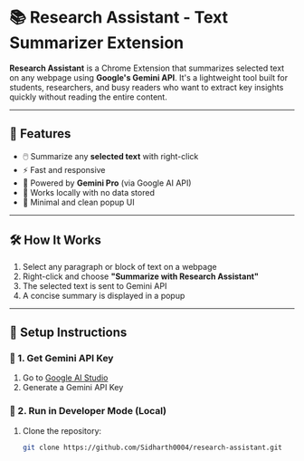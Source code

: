# 📚 Research Assistant - Text Summarizer Extension

**Research Assistant** is a Chrome Extension that summarizes selected text on any webpage using **Google's Gemini API**. It's a lightweight tool built for students, researchers, and busy readers who want to extract key insights quickly without reading the entire content.

---

## 🌟 Features

- 🖱️ Summarize any **selected text** with right-click
- ⚡ Fast and responsive
- 🤖 Powered by **Gemini Pro** (via Google AI API)
- 🔐 Works locally with no data stored
- 🧩 Minimal and clean popup UI

---

## 🛠️ How It Works

1. Select any paragraph or block of text on a webpage  
2. Right-click and choose **"Summarize with Research Assistant"**  
3. The selected text is sent to Gemini API  
4. A concise summary is displayed in a popup

---

## 🔧 Setup Instructions

### 🔑 1. Get Gemini API Key

1. Go to [Google AI Studio](https://aistudio.google.com/app/apikey)
2. Generate a Gemini API Key

### 🧪 2. Run in Developer Mode (Local)

1. Clone the repository:
   ```bash
   git clone https://github.com/Sidharth0004/research-assistant.git
